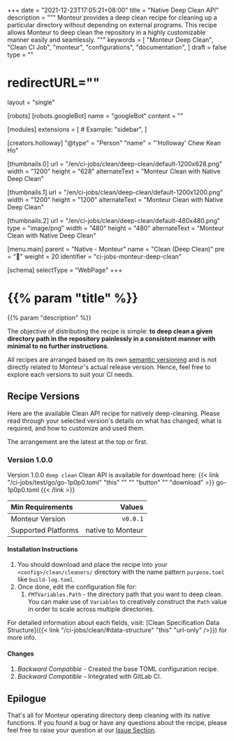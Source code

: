 +++
date = "2021-12-23T17:05:21+08:00"
title = "Native Deep Clean API"
description = """
Monteur provides a deep clean recipe for cleaning up a particular directory
without depending on external programs. This recipe allows Monteur to deep clean
the repository in a highly customizable manner easily and seamlessly.
"""
keywords = [
	"Monteur Deep Clean",
	"Clean CI Job",
	"monteur",
	"configurations",
	"documentation",
]
draft = false
type = ""
# redirectURL=""
layout = "single"


[robots]
[robots.googleBot]
name = "googleBot"
content = ""


[modules]
extensions = [
	# Example: "sidebar",
]


[creators.holloway]
"@type" = "Person"
"name" = "'Holloway' Chew Kean Ho"


[thumbnails.0]
url = "/en/ci-jobs/clean/deep-clean/default-1200x628.png"
width = "1200"
height = "628"
alternateText = "Monteur Clean with Native Deep Clean"

[thumbnails.1]
url = "/en/ci-jobs/clean/deep-clean/default-1200x1200.png"
width = "1200"
height = "1200"
alternateText = "Monteur Clean with Native Deep Clean"

[thumbnails.2]
url = "/en/ci-jobs/clean/deep-clean/default-480x480.png"
type = "image/png"
width = "480"
height = "480"
alternateText = "Monteur Clean with Native Deep Clean"


[menu.main]
parent = "Native - Monteur"
name = "Clean (Deep Clean)"
pre = "🧹"
weight = 20
identifier = "ci-jobs-monteur-deep-clean"


[schema]
selectType = "WebPage"
+++

# {{% param "title" %}}
{{% param "description" %}}

The objective of distributing the recipe is simple: **to deep clean a given
directory path in the repository painlessly in a consistent manner with minimal
to no further instructions**.

All recipes are arranged based on its own
[semantic versioning](https://semver.org/) and is not directly related to
Monteur's actual release version. Hence, feel free to explore each versions
to suit your CI needs.




## Recipe Versions
Here are the available Clean API recipe for natively deep-cleaning. Please read
through your selected version's details on what has changed, what is required,
and how to customize and used them.

The arrangement are the latest at the top or first.



### Version 1.0.0
Version 1.0.0 `deep clean` Clean API is available for download here:
{{< link "/ci-jobs/test/go/go-1p0p0.toml" "this" "" "" "button"
	"" "download" >}}
go-1p0p0.toml
{{< /link >}}

| Min Requirements     | Values                           |
|:---------------------|---------------------------------:|
| Monteur Version      | `v0.0.1`                         |
| Supported Platforms  | native to Monteur                |


#### Installation Instructions
1. You should download and place the recipe into your `<config>/clean/cleaners/`
   directory with the name pattern `purpose.toml` like `build-log.toml`.
2. Once done, edit the configuration file for:
   1. `FMTVariables.Path` - the directory path that you want to deep clean. You
      can make use of `Variables` to creatively construct the `Path` value in
      order to scale across multiple directories.

For detailed information about each fields, visit:
[Clean Specification Data Structure]({{< link
"/ci-jobs/clean/#data-structure" "this" "url-only" />}}) for more info.


#### Changes
1. *Backward Compatible* - Created the base TOML configuration recipe.
2. *Backward Compatible* - Integrated with GitLab CI.




## Epilogue
That's all for Monteur operating directory deep cleaning with its native
functions. If you found a bug or have any questions about the recipe, please
feel free to raise your question at our
[Issue Section](https://gitlab.com/zoralab/monteur/-/issues).
